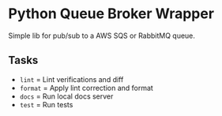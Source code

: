 # Python Queue Broker Wrapper

Simple lib for pub/sub to a AWS SQS or RabbitMQ queue.

## Tasks
* `lint` = Lint verifications and diff
* `format` = Apply lint correction and format
* `docs` = Run local docs server
* `test` = Run tests
